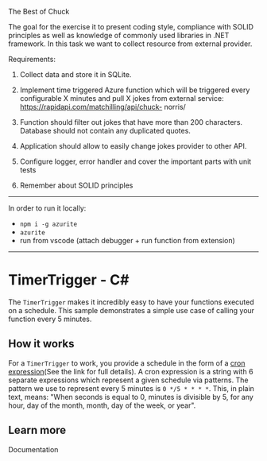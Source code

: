 The Best of Chuck

The goal for the exercise it to present coding style, compliance with SOLID principles as well as
knowledge of commonly used libraries in .NET framework.
In this task we want to collect resource from external provider.

Requirements:
1. Collect data and store it in SQLite.
2. Implement time triggered Azure function which will be triggered every configurable X minutes and pull X jokes from external service: https://rapidapi.com/matchilling/api/chuck-
norris/

3. Function should filter out jokes that have more than 200 characters. Database should not
contain any duplicated quotes.
4. Application should allow to easily change jokes provider to other API.
5. Configure logger, error handler and cover the important parts with unit tests
6. Remember about SOLID principles


---

In order to run it locally:
- `npm i -g azurite`
- `azurite`
- run from vscode (attach debugger + run function from extension)

---


# TimerTrigger - C<span>#</span>

The `TimerTrigger` makes it incredibly easy to have your functions executed on a schedule. This sample demonstrates a simple use case of calling your function every 5 minutes.

## How it works

For a `TimerTrigger` to work, you provide a schedule in the form of a [cron expression](https://en.wikipedia.org/wiki/Cron#CRON_expression)(See the link for full details). A cron expression is a string with 6 separate expressions which represent a given schedule via patterns. The pattern we use to represent every 5 minutes is `0 */5 * * * *`. This, in plain text, means: "When seconds is equal to 0, minutes is divisible by 5, for any hour, day of the month, month, day of the week, or year".

## Learn more


<TODO> Documentation


